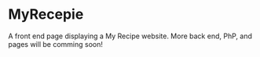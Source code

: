# MyRecepie
A front end page displaying a My Recipe website. More back end, PhP, and pages will be comming soon!

